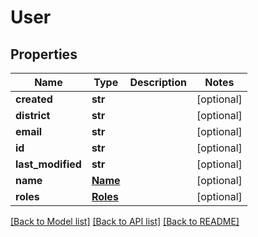 # User

## Properties
Name | Type | Description | Notes
------------ | ------------- | ------------- | -------------
**created** | **str** |  | [optional] 
**district** | **str** |  | [optional] 
**email** | **str** |  | [optional] 
**id** | **str** |  | [optional] 
**last_modified** | **str** |  | [optional] 
**name** | [**Name**](Name.md) |  | [optional] 
**roles** | [**Roles**](Roles.md) |  | [optional] 

[[Back to Model list]](../README.md#documentation-for-models) [[Back to API list]](../README.md#documentation-for-api-endpoints) [[Back to README]](../README.md)


